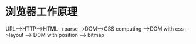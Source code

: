 # 浏览器工作原理
URL-->HTTP-->HTML-->parse-->DOM-->CSS computing -->DOM with css -->layout --> DOM with position --> bitmap
